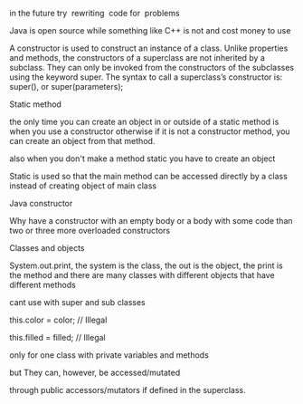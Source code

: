 in the future try  rewriting  code for  problems

Java is open source while something like C++ is not and cost money to use

A constructor is used to construct an instance of a class. Unlike properties and methods, the constructors of a superclass are not inherited by a subclass. They can only be invoked from the constructors of the subclasses using the keyword super. The syntax to call a superclass’s constructor is: super(), or super(parameters);

Static method

the only time you can create an object in or outside of a static method is when you use a constructor otherwise if it is not a constructor method, you can create an object from that method.

also when you don't make a method static you have to create an object

Static is used so that the main method can be accessed directly by a class instead of creating object of main class

Java constructor

Why have a constructor with an empty body or a body with some code than two or three more overloaded constructors

Classes and objects

System.out.print, the system is the class, the out is the object, the print is the method and there are many classes with different objects that have different methods

cant use with super and sub classes

this.color = color; // Illegal

this.filled = filled; // Illegal

only for one class with private variables and methods

but They can, however, be accessed/mutated

through public accessors/mutators if defined in the superclass.